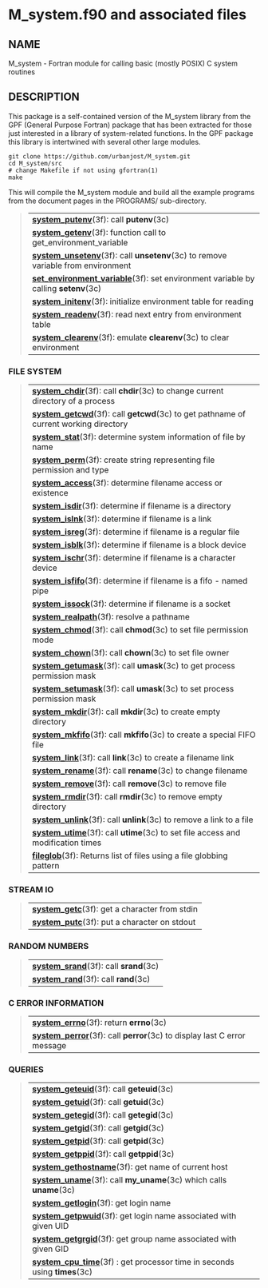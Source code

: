 # M_system.f90 and associated files

## NAME

   M_system - Fortran module for calling basic (mostly POSIX) C system routines

## DESCRIPTION

This package is a self-contained version of the M_system library from
the GPF (General Purpose Fortran) package that has been extracted for
those just interested in a library of system-related functions. In the
GPF package this library is intertwined with several other large modules.

    git clone https://github.com/urbanjost/M_system.git
    cd M_system/src
    # change Makefile if not using gfortran(1) 
    make

This will compile the M_system module and build all the example programs from
the document pages in the PROGRAMS/ sub-directory.

<!--
s@<b>\(.*\)<.b>(3f)@<b><a href="md/\1.md">\1</a></b>(3f)@
-->
<blockquote>
<table cellpadding="3">
<tr valign="top"> <td valign="bottom"><b><a href="md/system_putenv.md">system_putenv</a></b>(3f): call <b>putenv</b>(3c)</td> </tr>
<tr valign="top"> <td valign="bottom"><b><a href="md/system_getenv.md">system_getenv</a></b>(3f): function call to get_environment_variable</td> </tr>
<tr valign="top"> <td valign="bottom"><b><a href="md/system_unsetenv.md">system_unsetenv</a></b>(3f): call <b>unsetenv</b>(3c) to remove variable from environment</td> </tr>
<tr valign="top"> <td valign="bottom"><b><a href="md/set_environment_variable.md">set_environment_variable</a></b>(3f): set environment variable by calling <b>setenv</b>(3c)</td> </tr>
<tr valign="top"> <td valign="bottom"><b><a href="md/system_initenv.md">system_initenv</a></b>(3f): initialize environment table for reading</td> </tr>
<tr valign="top"> <td valign="bottom"><b><a href="md/system_readenv.md">system_readenv</a></b>(3f): read next entry from environment table</td> </tr>
<tr valign="top"> <td valign="bottom"><b><a href="md/system_clearenv.md">system_clearenv</a></b>(3f): emulate <b>clearenv</b>(3c) to clear environment</td> </tr>
</table>
</blockquote><a name="4"></a>
<h3><a name="4">FILE SYSTEM</a></h3>
<blockquote>
<table cellpadding="3">
<tr valign="top"> <td valign="bottom"><b><a href="md/system_chdir.md">system_chdir</a></b>(3f): call <b>chdir</b>(3c) to change current directory of a process</td> </tr>
<tr valign="top"> <td valign="bottom"><b><a href="md/system_getcwd.md">system_getcwd</a></b>(3f): call <b>getcwd</b>(3c) to get pathname of current working directory</td> </tr>
<tr valign="top"> <td valign="bottom"><b><a href="md/system_stat.md">system_stat</a></b>(3f): determine system information of file by name</td> </tr>
<tr valign="top"> <td valign="bottom"><b><a href="md/system_perm.md">system_perm</a></b>(3f): create string representing file permission and type</td> </tr>
<tr valign="top"> <td valign="bottom"><b><a href="md/system_access.md">system_access</a></b>(3f): determine filename access or existence</td> </tr>
<tr valign="top"> <td valign="bottom"><b><a href="md/system_isdir.md">system_isdir</a></b>(3f): determine if filename is a directory</td> </tr>
<tr valign="top"> <td valign="bottom"><b><a href="md/system_islnk.md">system_islnk</a></b>(3f): determine if filename is a link</td> </tr>
<tr valign="top"> <td valign="bottom"><b><a href="md/system_isreg.md">system_isreg</a></b>(3f): determine if filename is a regular file</td> </tr>
<tr valign="top"> <td valign="bottom"><b><a href="md/system_isblk.md">system_isblk</a></b>(3f): determine if filename is a block device</td> </tr>
<tr valign="top"> <td valign="bottom"><b><a href="md/system_ischr.md">system_ischr</a></b>(3f): determine if filename is a character device</td> </tr>
<tr valign="top"> <td valign="bottom"><b><a href="md/system_isfifo.md">system_isfifo</a></b>(3f): determine if filename is a fifo - named pipe</td> </tr>
<tr valign="top"> <td valign="bottom"><b><a href="md/system_issock.md">system_issock</a></b>(3f): determine if filename is a socket</td> </tr>
<tr valign="top"> <td valign="bottom"><b><a href="md/system_realpath.md">system_realpath</a></b>(3f): resolve a pathname</td> </tr>
<tr valign="top"> <td valign="bottom"><b><a href="md/system_chmod.md">system_chmod</a></b>(3f): call <b>chmod</b>(3c) to set file permission mode</td> </tr>
<tr valign="top"> <td valign="bottom"><b><a href="md/system_chown.md">system_chown</a></b>(3f): call <b>chown</b>(3c) to set file owner</td> </tr>
<tr valign="top"> <td valign="bottom"><b><a href="md/system_getumask.md">system_getumask</a></b>(3f): call <b>umask</b>(3c) to get process permission mask</td> </tr>
<tr valign="top"> <td valign="bottom"><b><a href="md/system_setumask.md">system_setumask</a></b>(3f): call <b>umask</b>(3c) to set process permission mask</td> </tr>
<tr valign="top"> <td valign="bottom"><b><a href="md/system_mkdir.md">system_mkdir</a></b>(3f): call <b>mkdir</b>(3c) to create empty directory</td> </tr>
<tr valign="top"> <td valign="bottom"><b><a href="md/system_mkfifo.md">system_mkfifo</a></b>(3f): call <b>mkfifo</b>(3c) to create a special FIFO file</td> </tr>
<tr valign="top"> <td valign="bottom"><b><a href="md/system_link.md">system_link</a></b>(3f): call <b>link</b>(3c) to create a filename link</td> </tr>
<tr valign="top"> <td valign="bottom"><b><a href="md/system_rename.md">system_rename</a></b>(3f): call <b>rename</b>(3c) to change filename</td> </tr>
<tr valign="top"> <td valign="bottom"><b><a href="md/system_remove.md">system_remove</a></b>(3f): call <b>remove</b>(3c) to remove file</td> </tr>
<tr valign="top"> <td valign="bottom"><b><a href="md/system_rmdir.md">system_rmdir</a></b>(3f): call <b>rmdir</b>(3c) to remove empty directory</td> </tr>
<tr valign="top"> <td valign="bottom"><b><a href="md/system_unlink.md">system_unlink</a></b>(3f): call <b>unlink</b>(3c) to remove a link to a file</td> </tr>
<tr valign="top"> <td valign="bottom"><b><a href="md/system_utime.md">system_utime</a></b>(3f): call <b>utime</b>(3c) to set file access and modification times</td> </tr>
<tr valign="top"> <td valign="bottom"><b><a href="md/fileglob.md">fileglob</a></b>(3f): Returns list of files using a file globbing pattern</td> </tr>
</table>
</blockquote><a name="5"></a>
<h3><a name="5">STREAM IO</a></h3>
<blockquote>
<table cellpadding="3">
<tr valign="top"> <td valign="bottom"><b><a href="md/system_getc.md">system_getc</a></b>(3f): get a character from stdin</td> </tr>
<tr valign="top"> <td valign="bottom"><b><a href="md/system_putc.md">system_putc</a></b>(3f): put a character on stdout</td> </tr>
</table>
</blockquote><a name="6"></a>
<h3><a name="6">RANDOM NUMBERS</a></h3>
<blockquote>
<table cellpadding="3">
<tr valign="top"> <td valign="bottom"><b><a href="md/system_srand.md">system_srand</a></b>(3f): call <b>srand</b>(3c)</td> </tr>
<tr valign="top"> <td valign="bottom"><b><a href="md/system_rand.md">system_rand</a></b>(3f): call <b>rand</b>(3c)</td> </tr>
</table>
</blockquote><a name="7"></a>
<h3><a name="7">C ERROR INFORMATION</a></h3>
<blockquote>
<table cellpadding="3">
<tr valign="top"> <td valign="bottom"><b><a href="md/system_errno.md">system_errno</a></b>(3f): return <b>errno</b>(3c)</td> </tr>
<tr valign="top"> <td valign="bottom"><b><a href="md/system_perror.md">system_perror</a></b>(3f): call <b>perror</b>(3c) to display last C error message</td> </tr>
</table>
</blockquote><a name="8"></a>
<h3><a name="8">QUERIES</a></h3>
<blockquote>
<table cellpadding="3">
<tr valign="top"> <td valign="bottom"><b><a href="md/system_geteuid.md">system_geteuid</a></b>(3f): call <b>geteuid</b>(3c)</td> </tr>
<tr valign="top"> <td valign="bottom"><b><a href="md/system_getuid.md">system_getuid</a></b>(3f): call <b>getuid</b>(3c)</td> </tr>
<tr valign="top"> <td valign="bottom"><b><a href="md/system_getegid.md">system_getegid</a></b>(3f): call <b>getegid</b>(3c)</td> </tr>
<tr valign="top"> <td valign="bottom"><b><a href="md/system_getgid.md">system_getgid</a></b>(3f): call <b>getgid</b>(3c)</td> </tr>
<tr valign="top"> <td valign="bottom"><b><a href="md/system_getpid.md">system_getpid</a></b>(3f): call <b>getpid</b>(3c)</td> </tr>
<tr valign="top"> <td valign="bottom"><b><a href="md/system_getppid.md">system_getppid</a></b>(3f): call <b>getppid</b>(3c)</td> </tr>
<tr valign="top"> <td valign="bottom"><b><a href="md/system_gethostname.md">system_gethostname</a></b>(3f): get name of current host</td> </tr>
<tr valign="top"> <td valign="bottom"><b><a href="md/system_uname.md">system_uname</a></b>(3f): call <b>my_uname</b>(3c) which calls <b>uname</b>(3c)</td> </tr>
<tr valign="top"> <td valign="bottom"><b><a href="md/system_getlogin.md">system_getlogin</a></b>(3f): get login name</td> </tr>
<tr valign="top"> <td valign="bottom"><b><a href="md/system_getpwuid.md">system_getpwuid</a></b>(3f): get login name associated with given UID</td> </tr>
<tr valign="top"> <td valign="bottom"><b><a href="md/system_getgrgid.md">system_getgrgid</a></b>(3f): get group name associated with given GID</td> </tr>
<tr valign="top"> <td valign="bottom"><b><a href="md/system_cpu_time.md">system_cpu_time</a></b>(3f) : get processor time in seconds using <b>times</b>(3c)</td> </tr>
</table>
</blockquote>

